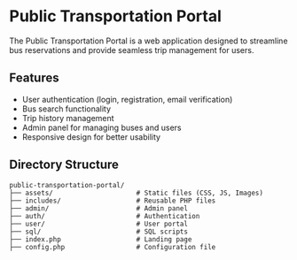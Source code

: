 # Public Transportation Portal

The Public Transportation Portal is a web application designed to streamline bus reservations and provide seamless trip management for users.

## Features

- User authentication (login, registration, email verification)
- Bus search functionality
- Trip history management
- Admin panel for managing buses and users
- Responsive design for better usability

## Directory Structure

```plaintext
public-transportation-portal/
├── assets/                     # Static files (CSS, JS, Images)
├── includes/                   # Reusable PHP files
├── admin/                      # Admin panel
├── auth/                       # Authentication
├── user/                       # User portal
├── sql/                        # SQL scripts
├── index.php                   # Landing page
├── config.php                  # Configuration file
